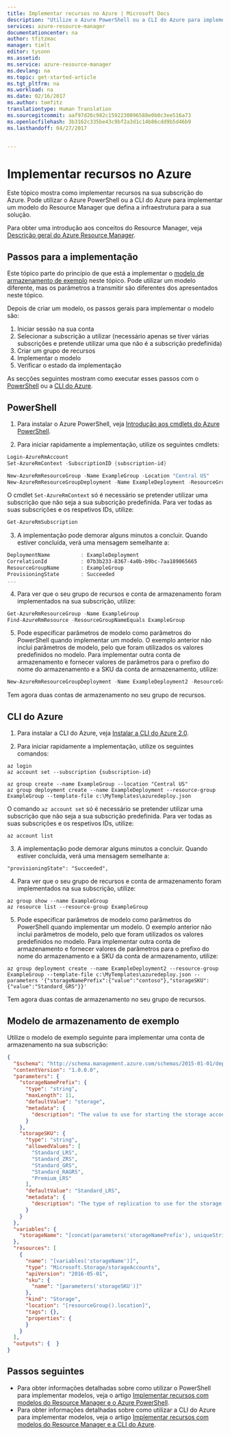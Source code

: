 ```yaml
---
title: Implementar recursos no Azure | Microsoft Docs
description: "Utilize o Azure PowerShell ou a CLI do Azure para implementar recursos no Azure. Os recursos são definidos num modelo do Resource Manager."
services: azure-resource-manager
documentationcenter: na
author: tfitzmac
manager: timlt
editor: tysonn
ms.assetid: 
ms.service: azure-resource-manager
ms.devlang: na
ms.topic: get-started-article
ms.tgt_pltfrm: na
ms.workload: na
ms.date: 02/16/2017
ms.author: tomfitz
translationtype: Human Translation
ms.sourcegitcommit: aaf97d26c982c1592230096588e0b0c3ee516a73
ms.openlocfilehash: 3b3162c335be43c9bf2a3d1c14b86cdd9b5d46b9
ms.lasthandoff: 04/27/2017


---
```

# <a name="deploy-resources-to-azure"></a>Implementar recursos no Azure

Este tópico mostra como implementar recursos na sua subscrição do Azure. Pode utilizar o Azure PowerShell ou a CLI do Azure para implementar um modelo do Resource Manager que defina a infraestrutura para a sua solução.

Para obter uma introdução aos conceitos do Resource Manager, veja [Descrição geral do Azure Resource Manager](resource-group-overview.md).

## <a name="steps-for-deployment"></a>Passos para a implementação

Este tópico parte do princípio de que está a implementar o [modelo de armazenamento de exemplo](#example-storage-template) neste tópico. Pode utilizar um modelo diferente, mas os parâmetros a transmitir são diferentes dos apresentados neste tópico.

Depois de criar um modelo, os passos gerais para implementar o modelo são:

1. Iniciar sessão na sua conta
2. Selecionar a subscrição a utilizar (necessário apenas se tiver várias subscrições e pretende utilizar uma que não é a subscrição predefinida)
3. Criar um grupo de recursos
4. Implementar o modelo
5. Verificar o estado da implementação

As secções seguintes mostram como executar esses passos com o [PowerShell](#powershell) ou a [CLI do Azure](#azure-cli).

## <a name="powershell"></a>PowerShell

1. Para instalar o Azure PowerShell, veja [Introdução aos cmdlets do Azure PowerShell](/powershell/azure/overview).

2. Para iniciar rapidamente a implementação, utilize os seguintes cmdlets:

  ```powershell
  Login-AzureRmAccount
  Set-AzureRmContext -SubscriptionID {subscription-id}

  New-AzureRmResourceGroup -Name ExampleGroup -Location "Central US"
  New-AzureRmResourceGroupDeployment -Name ExampleDeployment -ResourceGroupName ExampleGroup -TemplateFile c:\MyTemplates\azuredeploy.json 
  ```

  O cmdlet `Set-AzureRmContext` só é necessário se pretender utilizar uma subscrição que não seja a sua subscrição predefinida. Para ver todas as suas subscrições e os respetivos IDs, utilize:

  ```powershell
  Get-AzureRmSubscription
  ```

3. A implementação pode demorar alguns minutos a concluir. Quando estiver concluída, verá uma mensagem semelhante a:

  ```powershell
  DeploymentName          : ExampleDeployment
  CorrelationId           : 07b3b233-8367-4a0b-b9bc-7aa189065665
  ResourceGroupName       : ExampleGroup
  ProvisioningState       : Succeeded
  ...
  ```

4. Para ver que o seu grupo de recursos e conta de armazenamento foram implementados na sua subscrição, utilize:

  ```powershell
  Get-AzureRmResourceGroup -Name ExampleGroup
  Find-AzureRmResource -ResourceGroupNameEquals ExampleGroup
  ```

5. Pode especificar parâmetros de modelo como parâmetros do PowerShell quando implementar um modelo. O exemplo anterior não inclui parâmetros de modelo, pelo que foram utilizados os valores predefinidos no modelo. Para implementar outra conta de armazenamento e fornecer valores de parâmetros para o prefixo do nome do armazenamento e a SKU da conta de armazenamento, utilize:

  ```powershell
  New-AzureRmResourceGroupDeployment -Name ExampleDeployment2 -ResourceGroupName ExampleGroup -TemplateFile c:\MyTemplates\azuredeploy.json -storageNamePrefix "contoso" -storageSKU "Standard_GRS"
  ```

  Tem agora duas contas de armazenamento no seu grupo de recursos. 

## <a name="azure-cli"></a>CLI do Azure

1. Para instalar a CLI do Azure, veja [Instalar a CLI do Azure 2.0](/cli/azure/install-az-cli2).

2. Para iniciar rapidamente a implementação, utilize os seguintes comandos:

  ```azurecli
  az login
  az account set --subscription {subscription-id}

  az group create --name ExampleGroup --location "Central US"
  az group deployment create --name ExampleDeployment --resource-group ExampleGroup --template-file c:\MyTemplates\azuredeploy.json
  ```

  O comando `az account set` só é necessário se pretender utilizar uma subscrição que não seja a sua subscrição predefinida. Para ver todas as suas subscrições e os respetivos IDs, utilize:

  ```azurecli
  az account list
  ```

3. A implementação pode demorar alguns minutos a concluir. Quando estiver concluída, verá uma mensagem semelhante a:

  ```azurecli
  "provisioningState": "Succeeded",
  ```

4. Para ver que o seu grupo de recursos e conta de armazenamento foram implementados na sua subscrição, utilize:

  ```azurecli
  az group show --name ExampleGroup
  az resource list --resource-group ExampleGroup
  ```

5. Pode especificar parâmetros de modelo como parâmetros do PowerShell quando implementar um modelo. O exemplo anterior não inclui parâmetros de modelo, pelo que foram utilizados os valores predefinidos no modelo. Para implementar outra conta de armazenamento e fornecer valores de parâmetros para o prefixo do nome do armazenamento e a SKU da conta de armazenamento, utilize:

  ```azurecli
  az group deployment create --name ExampleDeployment2 --resource-group ExampleGroup --template-file c:\MyTemplates\azuredeploy.json --parameters '{"storageNamePrefix":{"value":"contoso"},"storageSKU":{"value":"Standard_GRS"}}'
  ```

  Tem agora duas contas de armazenamento no seu grupo de recursos. 

## <a name="example-storage-template"></a>Modelo de armazenamento de exemplo

Utilize o modelo de exemplo seguinte para implementar uma conta de armazenamento na sua subscrição:

```json
{
  "$schema": "http://schema.management.azure.com/schemas/2015-01-01/deploymentTemplate.json#",
  "contentVersion": "1.0.0.0",
  "parameters": {
    "storageNamePrefix": {
      "type": "string",
      "maxLength": 11,
      "defaultValue": "storage",
      "metadata": {
        "description": "The value to use for starting the storage account name."
      }
    },
    "storageSKU": {
      "type": "string",
      "allowedValues": [
        "Standard_LRS",
        "Standard_ZRS",
        "Standard_GRS",
        "Standard_RAGRS",
        "Premium_LRS"
      ],
      "defaultValue": "Standard_LRS",
      "metadata": {
        "description": "The type of replication to use for the storage account."
      }
    }
  },
  "variables": {
    "storageName": "[concat(parameters('storageNamePrefix'), uniqueString(resourceGroup().id))]"
  },
  "resources": [
    {
      "name": "[variables('storageName')]",
      "type": "Microsoft.Storage/storageAccounts",
      "apiVersion": "2016-05-01",
      "sku": {
        "name": "[parameters('storageSKU')]"
      },
      "kind": "Storage",
      "location": "[resourceGroup().location]",
      "tags": {},
      "properties": {
      }
    }
  ],
  "outputs": {  }
}
```

## <a name="next-steps"></a>Passos seguintes

* Para obter informações detalhadas sobre como utilizar o PowerShell para implementar modelos, veja o artigo [Implementar recursos com modelos do Resource Manager e o Azure PowerShell](/azure/azure-resource-manager/resource-group-template-deploy).
* Para obter informações detalhadas sobre como utilizar a CLI do Azure para implementar modelos, veja o artigo [Implementar recursos com modelos do Resource Manager e a CLI do Azure](/azure/azure-resource-manager/resource-group-template-deploy-cli).




